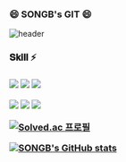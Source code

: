 ### 😄 SONGB's GIT 😄

<!--
**dhyunee/dhyunee** is a ✨ _special_ ✨ repository because its `README.md` (this file) appears on your GitHub profile.

Here are some ideas to get you started:

- 🔭 I’m currently working on ...
- 🌱 I’m currently learning ...
- 👯 I’m looking to collaborate on ...
- 🤔 I’m looking for help with ...
- 💬 Ask me about ...
- 📫 How to reach me: ...
- 😄 Pronouns: ...
- ⚡ Fun fact: ...
-->

![header](https://capsule-render.vercel.app/api?type=waving&color=8A2BE2&height=300&section=header&text=WELCOME&animation=twinkling&fontSize=70&fontAlignY=40)
<br/>


 <h3> 𝐒𝐤𝐢𝐥𝐥 ⚡ <h3>
 
 <img src="https://img.shields.io/badge/Java-FF8282?style=flat-square&logo=Java&logoColor=white"/></a>
 <img src="https://img.shields.io/badge/C-A8B9CC?style=flat-square&logo=C&logoColor=white"/></a>
 <img src="https://img.shields.io/badge/Python-3776AB?style=flat-square&logo=Python&logoColor=white"/></a>
 <br/>

<img src="https://img.shields.io/badge/Spring Boot-6DB33F?style=flat-square&logo=Spring Boot&logoColor=white"/></a>
<img src="https://img.shields.io/badge/Spring-6DB33F?style=flat-square&logo=Spring&logoColor=white"/></a>
<img src="https://img.shields.io/badge/MySQL-4479A1?style=flat-square&logo=MySQL&logoColor=white"/></a>
<br/>

 [![Solved.ac
프로필](http://mazassumnida.wtf/api/v2/generate_badge?boj=rlthdqls)](https://solved.ac/rlthdqls)

[![SONGB's GitHub stats](https://github-readme-stats.vercel.app/api?username=dhyunee&hide=stars&show_icons=true&&theme=dracula)](https://github.com/anuraghazra/github-readme-stats)
